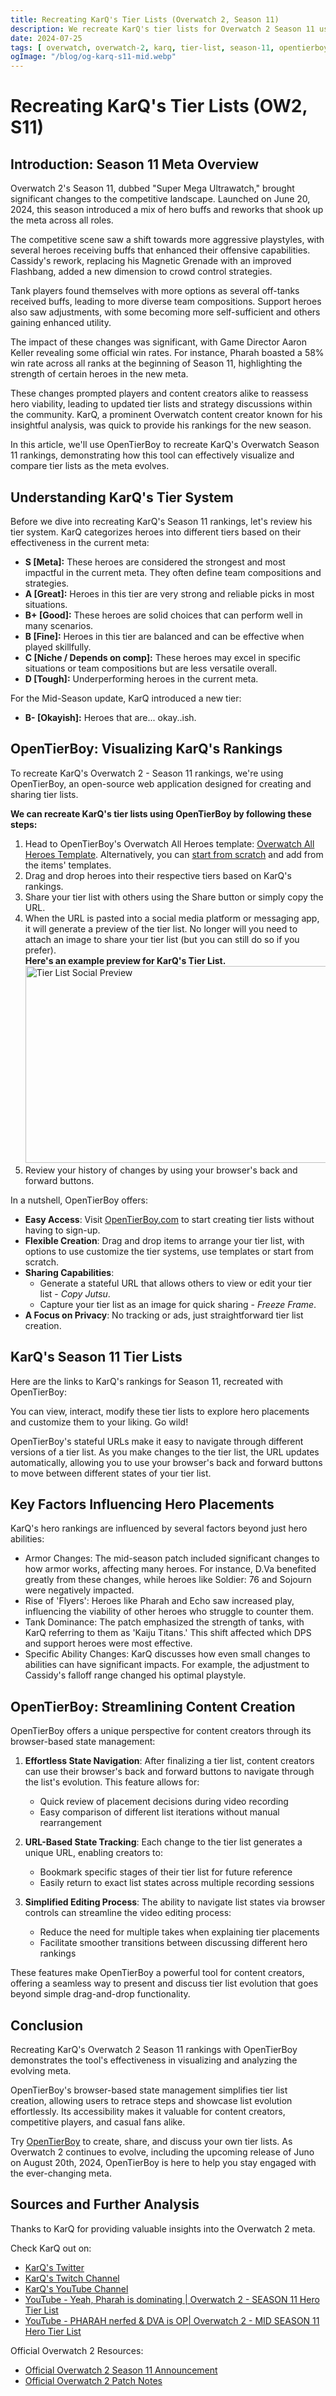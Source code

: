 ```yaml
---
title: Recreating KarQ's Tier Lists (Overwatch 2, Season 11)
description: We recreate KarQ's tier lists for Overwatch 2 Season 11 using OpenTierBoy, showcasing how OpenTierBoy's strengths offer a unique tier list ranking experience.
date: 2024-07-25
tags: [ overwatch, overwatch-2, karq, tier-list, season-11, opentierboy, meta, competitive, tier-maker, heroes, juno ]
ogImage: "/blog/og-karq-s11-mid.webp"
---
```


# Recreating KarQ's Tier Lists (OW2, S11)

## Introduction: Season 11 Meta Overview

Overwatch 2's Season 11, dubbed "Super Mega Ultrawatch," brought significant changes to the competitive landscape.
Launched on June 20, 2024, this season introduced a mix of hero buffs and reworks that shook up the meta across all
roles.

The competitive scene saw a shift towards more aggressive playstyles, with several heroes receiving buffs that enhanced
their offensive capabilities. Cassidy's rework, replacing his Magnetic Grenade with an improved Flashbang, added a new
dimension to crowd control strategies.

Tank players found themselves with more options as several off-tanks received buffs, leading to more diverse team
compositions. Support heroes also saw adjustments, with some becoming more self-sufficient and others gaining enhanced
utility.

The impact of these changes was significant, with Game Director Aaron Keller revealing some official win rates. For
instance, Pharah boasted a 58% win rate across all ranks at the beginning of Season 11, highlighting the strength of
certain heroes in the new meta.

These changes prompted players and content creators alike to reassess hero viability, leading to updated tier lists and
strategy discussions within the community. KarQ, a prominent Overwatch content creator known for his insightful
analysis, was quick to provide his rankings for the new season.

In this article, we'll use OpenTierBoy to recreate KarQ's Overwatch Season 11 rankings, demonstrating how this tool can
effectively visualize and compare tier lists as the meta evolves.

## Understanding KarQ's Tier System

Before we dive into recreating KarQ's Season 11 rankings, let's review his tier system. KarQ categorizes heroes into
different tiers based on their effectiveness in the current meta:

- **S [Meta]:** These heroes are considered the strongest and most impactful in the current meta. They often define team
  compositions and strategies.
- **A [Great]:** Heroes in this tier are very strong and reliable picks in most situations.
- **B+ [Good]:** These heroes are solid choices that can perform well in many scenarios.
- **B [Fine]:** Heroes in this tier are balanced and can be effective when played skillfully.
- **C [Niche / Depends on comp]:** These heroes may excel in specific situations or team compositions but are less
  versatile overall.
- **D [Tough]:** Underperforming heroes in the current meta.

For the Mid-Season update, KarQ introduced a new tier:

- **B- [Okayish]:** Heroes that are... okay..ish.

## OpenTierBoy: Visualizing KarQ's Rankings

To recreate KarQ's Overwatch 2 - Season 11 rankings, we're using OpenTierBoy, an open-source web application designed
for creating and sharing tier lists.

**We can recreate KarQ's tier lists using OpenTierBoy by following these steps:**

1. Head to OpenTierBoy's Overwatch All Heroes
   template: [Overwatch All Heroes Template](https://www.opentierboy.com/rank/overwatch/h-all). Alternatively, you
   can [start from scratch](https://www.opentierboy.com/rank) and add from the items' templates.
2. Drag and drop heroes into their respective tiers based on KarQ's rankings.
3. Share your tier list with others using the Share button or simply copy the URL.
4. When the URL is pasted into a social media platform or messaging app, it will generate a preview of the tier list. No
   longer will you need to attach an image to share your tier list (but you can still do so if you
   prefer). <br /> **Here's an example preview for KarQ's Tier
   List.** <img src="/blog/og-karq-s11-mid.webp" width="600" height="315" alt="Tier List Social Preview" />
5. Review your history of changes by using your browser's back and forward buttons.

In a nutshell, OpenTierBoy offers:

- **Easy Access**: Visit [OpenTierBoy.com](https://www.opentierboy.com) to start creating tier lists without having to
  sign-up.
- **Flexible Creation**: Drag and drop items to arrange your tier list, with options to use customize the tier systems,
  use templates or start from scratch.
- **Sharing Capabilities**:
    - Generate a stateful URL that allows others to view or edit your tier list -  _Copy Jutsu_.
    - Capture your tier list as an image for quick sharing - _Freeze Frame_.
- **A Focus on Privacy**: No tracking or ads, just straightforward tier list creation.

## KarQ's Season 11 Tier Lists

Here are the links to KarQ's rankings for Season 11, recreated with OpenTierBoy:
<TierListItem
title="[OW2] KarQ's Rankings for Season 11 - First Patch"
url="https://www.opentierboy.com/rank/overwatch/h-all?state=N4IgLglgpgTgziAXAbVBJ5owLQIDQgB2GAygATICyUYAhgLogFhKojqLsC2tA5lNgD2AN1gB3WmADGAC2xcpMAHRioAIwAOTEFIwBhWnDgQAJgE8QAXzxoMEHvyGiYE6XKiyV6rQV2cAorKCVjbsdg4CIuKSstgaMrRemtp+IAAKCTC0MiG2nPZ8kc6usRAANmVJPjoYAJIVtDDolvTWeZiw2LTaxJwAghQA4jBQkozMrO0FjlEuMXI8AK5VKRiUtIu83W1h+RFO0W64ELwrvqQnPLm73IUHc0diEIRnNZwA6s9wYILEOxy3GbFeZdOAyV6pPpgqDXAHTIqHWJgLIQjAAFSyUlgsPCd1mJTktEIiVUyXO-WJOL2eOBRwA1hBlKTqqkANKMiB04Itf4YSCdNQ9DAAIQA1ENBIITONwJMbvD7gTsGpaJVmasPiMpAzCLwyMLVWUqYCEQ9YqIXurySAAGpQQhgRYjY0K-EglUaVGcA0aSDfGG86lAxFyMqLKRekAAGXDEG5rVCAP5OCMQu9FAAYs8oDKWCgpvs3UcTMISd4NSAACJKG3bRO44NmuQAKwAjpby9aAFKLQh02BkACKiyg9pdhdpsSyXEjACVaDwwMi6wWaSHsCMIHOoM9MiYWIGTYqQTJBKcrW8QLPBLQTKfeOO103sPwO2TL4N7c3mvWg6alVwO6RtQP6ro2SpwAA7AAbJGJCCGUJhYIgZAwY+4EgnAggzheqTwVwahZOh-6YWYOGdpeJBkYBy7EceRw-GokZooIMBqM2ABvMB-L+R5FrEYgmGIkafCYghiDw-YwHR-FyIR54UakwpNLwEBLgGvGupOciqGW76pFGEAAGZQLpzgydp8iCFuuFrNZRE8rxvZSJIUC8KxEAAF5QCYaYgHoFAAHIQLIUBkAA9GQlZQBo9omHAZC-GQUjYRouZynCE7riYRlwJGlaSlwRkQN8Fnrp5jSRgAWo0ZgrvKWXPiqeW2d6hiQL8ZXPgkb4shgAASRKedymmNUqWRgJGPZ9hNXXjaM260LF0mHlp65Yc2cGCM2ghOjxYEkUcgFMopaywFIFirWNILeb1FZVfadVLtsCbtMm2C6AQvRVhQLGbDI6X5g1T5Kh5kYAPJNHAL2Hu9vlfRgGbaHmyCvTc71GX5yOsK09DMGpZQwpwyDg+8ABM9BkKyjSDgA5Al859s8vAJUZrFkCQoxYYQZAAIy82Q2BkFm8BgGQaTzFYQA"
imageSrc="/blog/og-karq-s11-start.webp"
/>

<TierListItem
title="[OW2] KarQ's Rankings for Season 11 - Mid-Season"
url="https://www.opentierboy.com/rank/overwatch/h-all?state=N4IgLglgpgTgziAXAbVBJ5owLQIDQgB2GAygATICyUYAhgLogFhKojqLsC2tA5lNgD2AN1gB3WmADGAC2wATYbQB0YqACMADkxBSMAEWUA1WiAC+eNBgg9+Q0TAnS5UWao3aCezgFFZg80t2a1sBEXFJWWxaQhU1LR1vEABBWPN6CytOSFhonWJOZIoAcRgoSUZmVizuPjCHJyiYWi53BK8MACUWyTBmwJqbOvsI51wIXjbPXVIJngHgziG7cMdIuTEIQinEjAB1LbgwQWJMxdqVhvXouBkdjsLbqAWOC-rRqL64j13OABVmlJYC8QsNVo05OpaJp7jNOAAhaGQI7PM6vZbvNZjCAAGxxsKSAEk8bQYOgzBkgq8cjh1PkMPCANQlQSCeSVcDVc4YkZYppQCAEroCwgyUnyFho0GXD6Q2j4+LTJJ7MpSADWW14ZEReJBS1CvIh2C4UhgQs4AGFaHA4BB5ABPPVvQ3XLgC80gajkqnSzFGzRij0ABTFzRkTp54Ou6hgk0VvxA8LJvAgYDAqJ9+rBVzGGrN8YeIAA0hAyWqAlKszK+XIcQBXKQegAyDYgFcpNRpuHwRAZFAAYlsoByWChBgao2MAFYAR22BbhIAAUnXCGrYGQAIp1qBQU6Z52TqJwQStBdJEinmOmSuHnPH+1nn6FkiPt1fCMT+9yY7qD1-QQYHUKcADeYH3cds1lbBRHnZ9FyMPcwDrMpPygmtsDEeQxA9A55EEMQeHXGA0OrI0uEEQVzwwShKP6Clby7eR6QRbAKAAeTVWh7QgW4Ry5dEv2g+QADM4A9fRWS4ETeMlA9I2-bAAC9SQ9AAtUl7RveShIwtRvnaRcmwgESoH0hxSL9a4lL3dS9y0tMbw7c5VykSQoF4QCIBs5iCAKEALQoAA5CBZCgMgAHoyH0KBND3eQ4DIE4yCkU9NH4sduV08jaDrD1KFy3htMgsjrhkQQ43gpJOkEWh5HK3hLJdMYoXE6iEWtSATiao85H4ODDKSYo9ynb0SqssYxQGpUMAACRiJSKx09CjTKAyZs4TpyjikjbwU6C4AAdgANg9S8cXkLBEDIE6esUt18yqmjYCkR0GIPLs9D8gwKAAuteBkDK2EElbri8j12LJOBiqy0GxmaMAPRXNcEbug7BCnM6McEFDTmc6ksGwESWJAHRR2QDJ6GYVMcWeThkHYvYACZ6DIItSU3AByRLujXTVEpEwCyBIcoT0IMgAEYJbINiyEoO1sBF61urMIA"
imageSrc="/blog/og-karq-s11-mid.webp"
/>

You can view, interact, modify these tier lists to explore hero placements and customize them to your liking. Go wild!

OpenTierBoy's stateful URLs make it easy to navigate through different versions of a tier list. As you make changes to
the tier list, the URL updates automatically, allowing you to use your browser's back and forward buttons to move
between different states of your tier list.

## Key Factors Influencing Hero Placements

KarQ's hero rankings are influenced by several factors beyond just hero abilities:

- Armor Changes: The mid-season patch included significant changes to how armor works, affecting many heroes. For
  instance, D.Va benefited greatly from these changes, while heroes like Soldier: 76 and Sojourn were negatively
  impacted.
- Rise of 'Flyers': Heroes like Pharah and Echo saw increased play, influencing the viability of other heroes who
  struggle to counter them.
- Tank Dominance: The patch emphasized the strength of tanks, with KarQ referring to them as 'Kaiju Titans.' This shift
  affected which DPS and support heroes were most effective.
- Specific Ability Changes: KarQ discusses how even small changes to abilities can have significant impacts. For
  example, the adjustment to Cassidy's falloff range changed his optimal playstyle.

## OpenTierBoy: Streamlining Content Creation

OpenTierBoy offers a unique perspective for content creators through its browser-based state management:

1. **Effortless State Navigation**: After finalizing a tier list, content creators can use their browser's back and
   forward buttons to navigate through the list's evolution. This feature allows for:
    - Quick review of placement decisions during video recording
    - Easy comparison of different list iterations without manual rearrangement

2. **URL-Based State Tracking**: Each change to the tier list generates a unique URL, enabling creators to:
    - Bookmark specific stages of their tier list for future reference
    - Easily return to exact list states across multiple recording sessions

3. **Simplified Editing Process**: The ability to navigate list states via browser controls can streamline the video
   editing process:
    - Reduce the need for multiple takes when explaining tier placements
    - Facilitate smoother transitions between discussing different hero rankings

These features make OpenTierBoy a powerful tool for content creators, offering a seamless way to present and discuss
tier list evolution that goes beyond simple drag-and-drop functionality.

## Conclusion

Recreating KarQ's Overwatch 2 Season 11 rankings with OpenTierBoy demonstrates the tool's effectiveness in visualizing
and analyzing the evolving meta.

OpenTierBoy's browser-based state management simplifies tier list creation, allowing users to retrace steps and showcase
list evolution effortlessly. Its accessibility makes it valuable for content creators, competitive players, and casual
fans alike.

Try [OpenTierBoy](https://www.opentierboy.com) to create, share, and discuss your own tier lists. As Overwatch 2
continues to evolve, including the upcoming release of Juno on August 20th, 2024, OpenTierBoy is here to help you stay
engaged with the ever-changing meta.

## Sources and Further Analysis

Thanks to KarQ for providing valuable insights into the Overwatch 2 meta.

Check KarQ out on:

- [KarQ's Twitter](https://twitter.com/KarQGames)
- [KarQ's Twitch Channel](https://www.twitch.tv/KarQ)
- [KarQ's YouTube Channel](https://www.youtube.com/@KarQ)
- [YouTube - Yeah, Pharah is dominating | Overwatch 2 - SEASON 11 Hero Tier List](https://www.youtube.com/watch?v=-GPw5Ntwkt8)
- [YouTube - PHARAH nerfed & DVA is OP| Overwatch 2 - MID SEASON 11 Hero Tier List](https://www.youtube.com/watch?v=iZ5mBDcZ5AY)

Official Overwatch 2 Resources:

- [Official Overwatch 2 Season 11 Announcement](https://overwatch.blizzard.com/en-us/news/24104272/when-the-forces-of-evil-rise-season-11-super-mega-ultrawatch-is-here/)
- [Official Overwatch 2 Patch Notes](https://overwatch.blizzard.com/en-us/news/patch-notes/)
